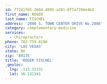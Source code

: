 ```yaml
---
id: f7241fb5-2684-4095-a381-8f7a7394e4b3
first_name: ROGER
last_name: FISCHEL
address: '2600 S. TOWN CENTER DRIVE No.2086'
category: complementary-medicine
services:
  - chiropractors
phone: 702-759-0190
city: 'LAS VEGAS'
state: NV
zip: '89135'
title: 'ROGER FISCHEL'
_geoloc:
  lng: -115.32331
  lat: 36.131341
---
```

